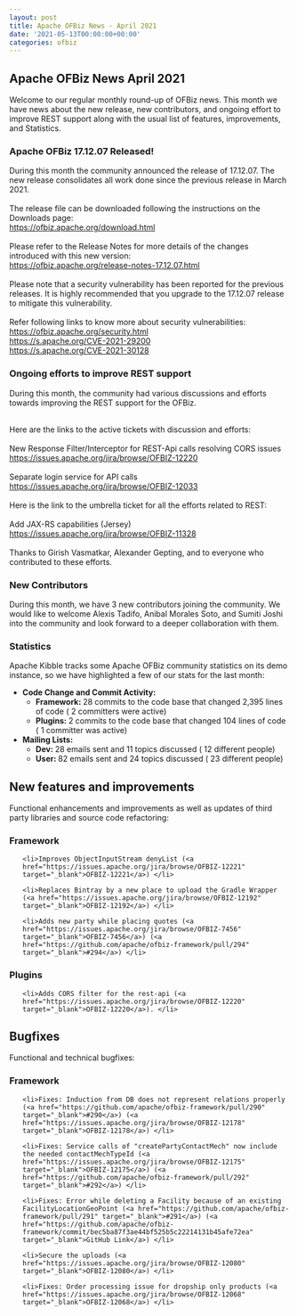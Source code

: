 ```yaml
---
layout: post
title: Apache OFBiz News - April 2021
date: '2021-05-13T00:00:00+00:00'
categories: ofbiz
---
```

<p>  </p><h2>Apache OFBiz News April 2021</h2> 
  <p>Welcome to our regular monthly round-up of OFBiz news. This month we 
have news about the new release, new contributors, and ongoing effort to improve REST support along with
the usual list of features, improvements, and Statistics.
</p><h3>Apache OFBiz&nbsp;17.12.07 Released!</h3> 
  <p>During this month the community announced the release of 17.12.07. 
The new release consolidates all work done since the previous release in March 2021.<br><br>The release file can be downloaded following the 
instructions on the Downloads page:<br><a href="https://ofbiz.apache.org/download.html" target="_blank">https://ofbiz.apache.org/download.html</a><br><br> Please refer to the Release Notes<span style="color: rgb(17, 85, 204); --darkreader-inline-color:#3e609c;" data-darkreader-inline-color=""></span> for more details of the changes introduced with this new version:<br><a href="https://ofbiz.apache.org/release-notes-17.12.07.html" target="_blank">https://ofbiz.apache.org/release-notes-17.12.07.html</a><br><br>Please
 note that a security vulnerability has been reported for the previous releases. It is highly recommended that you upgrade to the 
17.12.07 release to mitigate this vulnerability. <br><br>Refer following links to know more about security vulnerabilities:<br><a href="https://ofbiz.apache.org/security.html" target="_blank">https://ofbiz.apache.org/security.html</a><br><a href="https://s.apache.org/CVE-2021-29200" target="_blank">https://s.apache.org/CVE-2021-29200</a><br><a href="https://s.apache.org/CVE-2021-30128" target="_blank">https://s.apache.org/CVE-2021-30128</a><a href="https://s.apache.org/CVE-2021-30128" target="_blank"></a></p><h3>Ongoing efforts to improve REST support<br></h3> 
  During this month, the community had various discussions and efforts towards improving the REST support for the OFBiz. <br><p><br>Here are the links to the active tickets with discussion and efforts:<br><br>New Response Filter/Interceptor for REST-Api calls resolving CORS issues<br><a href="https://issues.apache.org/jira/browse/OFBIZ-12220" target="_blank">https://issues.apache.org/jira/browse/OFBIZ-12220</a><br><br>Separate login service for API calls<br><a href="https://issues.apache.org/jira/browse/OFBIZ-12033" target="_blank">https://issues.apache.org/jira/browse/OFBIZ-12033</a><br><br>Here is the link to the umbrella ticket for all the efforts related to REST:<br><br>Add JAX-RS capabilities (Jersey)<br><a href="https://issues.apache.org/jira/browse/OFBIZ-11328" target="_blank">https://issues.apache.org/jira/browse/OFBIZ-11328</a><br><br>Thanks to Girish Vasmatkar, Alexander Gepting, and to everyone who contributed to these efforts.</p><h3>New Contributors<br></h3>During this month, we have 3 new contributors joining the community. We would like to welcome Alexis Tadifo, Anibal Morales Soto, and Sumiti Joshi into the community and look forward to a deeper collaboration with them.<h3>Statistics</h3><p><span class="d2edcug0 hpfvmrgz qv66sw1b c1et5uql oi732d6d ik7dh3pa fgxwclzu a8c37x1j keod5gw0 nxhoafnm aigsh9s9 d3f4x2em fe6kdd0r mau55g9w c8b282yb iv3no6db jq4qci2q a3bd9o3v knj5qynh oo9gr5id hzawbc8m" dir="auto"><span></span></span>Apache Kibble tracks some Apache OFBiz community statistics on its 
demo instance, so we have highlighted a few of our stats for the last 
month:</p><p> 
  </p><ul><li><b>Code Change and Commit Activity:</b> 
      <ul><li><b>Framework: </b>28 commits to the code base that changed 2,395 lines of code ( 2 committers were active)</li><li><b>Plugins: </b>2 commits to the code base that changed 104 lines of code ( 1 committer was active)</li></ul> 
    </li><li><b>Mailing Lists:</b> 
      <ul><li><b>Dev: </b>28 emails sent and 11 topics discussed ( 12 different people)</li><li><b>User: </b>82 emails sent and 24 topics discussed ( 23 different people)&nbsp; <br>


</li></ul></li></ul><h2>New features and improvements</h2>

Functional enhancements and improvements as well as updates of third party libraries and source code refactoring:

<h3>Framework</h3>

<ul>

    <li>Improves ObjectInputStream denyList (<a href="https://issues.apache.org/jira/browse/OFBIZ-12221" target="_blank">OFBIZ-12221</a>) </li>

    <li>Replaces Bintray by a new place to upload the Gradle Wrapper (<a href="https://issues.apache.org/jira/browse/OFBIZ-12192" target="_blank">OFBIZ-12192</a>) </li>

    <li>Adds new party while placing quotes (<a href="https://issues.apache.org/jira/browse/OFBIZ-7456" target="_blank">OFBIZ-7456</a>) (<a href="https://github.com/apache/ofbiz-framework/pull/294" target="_blank">#294</a>) </li>

</ul>

<h3>Plugins</h3>

<ul>

    <li>Adds CORS filter for the rest-api (<a href="https://issues.apache.org/jira/browse/OFBIZ-12220" target="_blank">OFBIZ-12220</a>). </li>

</ul>

<h2>Bugfixes</h2>

Functional and technical bugfixes:

<h3>Framework</h3>

<ul>

    <li>Fixes: Induction from DB does not represent relations properly (<a href="https://github.com/apache/ofbiz-framework/pull/290" target="_blank">#290</a>) (<a href="https://issues.apache.org/jira/browse/OFBIZ-12178" target="_blank">OFBIZ-12178</a>) </li>

    <li>Fixes: Service calls of "createPartyContactMech" now include the needed contactMechTypeId (<a href="https://issues.apache.org/jira/browse/OFBIZ-12175" target="_blank">OFBIZ-12175</a>) (<a href="https://github.com/apache/ofbiz-framework/pull/292" target="_blank">#292</a>) </li>

    <li>Fixes: Error while deleting a Facility because of an existing FacilityLocationGeoPoint (<a href="https://github.com/apache/ofbiz-framework/pull/291" target="_blank">#291</a>) (<a href="https://github.com/apache/ofbiz-framework/commit/bec5ba87f3ae44bf525b5c22214131b45afe72ea" target="_blank">GitHub Link</a>) </li>

    <li>Secure the uploads (<a href="https://issues.apache.org/jira/browse/OFBIZ-12080" target="_blank">OFBIZ-12080</a>) </li>

    <li>Fixes: Order processing issue for dropship only products (<a href="https://issues.apache.org/jira/browse/OFBIZ-12068" target="_blank">OFBIZ-12068</a>) </li>

</ul>
